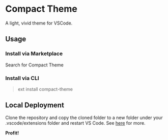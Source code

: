 # Compact Theme

A light, vivid theme for VSCode.

## Usage
### Install via Marketplace
Search for Compact Theme

### Install via CLI
> ext install compact-theme

## Local Deployment
Clone the repository and copy the cloned folder to a new folder under your .vscode/extensions folder and restart VS Code.
See [here](https://code.visualstudio.com/Docs/customization/themes) for more.

**Profit!**
